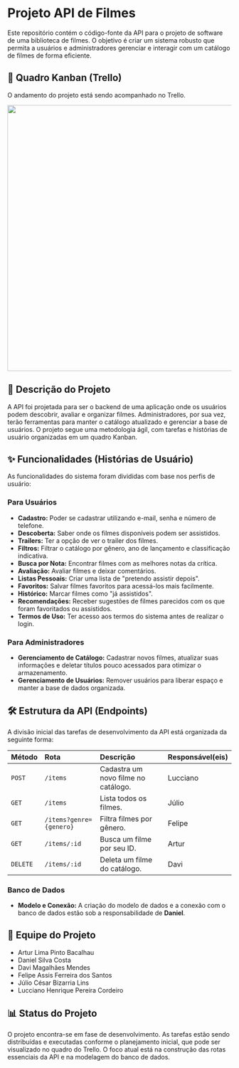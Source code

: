 # Projeto API de Filmes

Este repositório contém o código-fonte da API para o projeto de software de uma biblioteca de filmes. O objetivo é criar um sistema robusto que permita a usuários e administradores gerenciar e interagir com um catálogo de filmes de forma eficiente.

## 📌 Quadro Kanban (Trello)

O andamento do projeto está sendo acompanhado no Trello.  

<div align="center">
  <img src="https://github.com/user-attachments/assets/b3f05c74-befa-4f1c-b504-9fb8af384216" width="1398" height="598" alt="Quadro Kanban" />
</div>


## 📝 Descrição do Projeto

A API foi projetada para ser o backend de uma aplicação onde os usuários podem descobrir, avaliar e organizar filmes. Administradores, por sua vez, terão ferramentas para manter o catálogo atualizado e gerenciar a base de usuários. O projeto segue uma metodologia ágil, com tarefas e histórias de usuário organizadas em um quadro Kanban.

## ✨ Funcionalidades (Histórias de Usuário)

As funcionalidades do sistema foram divididas com base nos perfis de usuário:

### Para Usuários
-   **Cadastro:** Poder se cadastrar utilizando e-mail, senha e número de telefone.
-   **Descoberta:** Saber onde os filmes disponíveis podem ser assistidos.
-   **Trailers:** Ter a opção de ver o trailer dos filmes.
-   **Filtros:** Filtrar o catálogo por gênero, ano de lançamento e classificação indicativa.
-   **Busca por Nota:** Encontrar filmes com as melhores notas da crítica.
-   **Avaliação:** Avaliar filmes e deixar comentários.
-   **Listas Pessoais:** Criar uma lista de "pretendo assistir depois".
-   **Favoritos:** Salvar filmes favoritos para acessá-los mais facilmente.
-   **Histórico:** Marcar filmes como "já assistidos".
-   **Recomendações:** Receber sugestões de filmes parecidos com os que foram favoritados ou assistidos.
-   **Termos de Uso:** Ter acesso aos termos do sistema antes de realizar o login.

### Para Administradores
-   **Gerenciamento de Catálogo:** Cadastrar novos filmes, atualizar suas informações e deletar títulos pouco acessados para otimizar o armazenamento.
-   **Gerenciamento de Usuários:** Remover usuários para liberar espaço e manter a base de dados organizada.

## 🛠️ Estrutura da API (Endpoints)

A divisão inicial das tarefas de desenvolvimento da API está organizada da seguinte forma:

| Método | Rota                  | Descrição                           | Responsável(eis)   |
| :----- | :-------------------- | :---------------------------------- | :----------------- |
| `POST` | `/items`              | Cadastra um novo filme no catálogo. | Lucciano           |
| `GET`  | `/items`              | Lista todos os filmes.              | Júlio              |
| `GET`  | `/items?genre={genero}` | Filtra filmes por gênero.           | Felipe           |
| `GET`  | `/items/:id`          | Busca um filme por seu ID.          | Artur              |
| `DELETE`| `/items/:id`          | Deleta um filme do catálogo.        | Davi               |

### Banco de Dados
-   **Modelo e Conexão:** A criação do modelo de dados e a conexão com o banco de dados estão sob a responsabilidade de **Daniel**.

## 👥 Equipe do Projeto

-   Artur Lima Pinto Bacalhau
-   Daniel Silva Costa
-   Davi Magalhães Mendes
-   Felipe Assis Ferreira dos Santos
-   Júlio César Bizarria Lins
-   Lucciano Henrique Pereira Cordeiro

## 📊 Status do Projeto

O projeto encontra-se em fase de desenvolvimento. As tarefas estão sendo distribuídas e executadas conforme o planejamento inicial, que pode ser visualizado no quadro do Trello. O foco atual está na construção das rotas essenciais da API e na modelagem do banco de dados.
